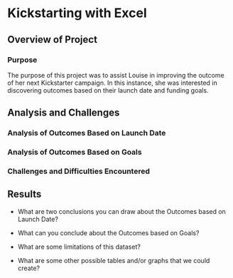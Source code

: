 # Kickstarting with Excel

## Overview of Project

### Purpose
The purpose of this project was to assist Louise in improving the outcome of her next Kickstarter campaign.  In this instance, she was interested in discovering outcomes based on their launch date and funding goals.  
## Analysis and Challenges

### Analysis of Outcomes Based on Launch Date

### Analysis of Outcomes Based on Goals

### Challenges and Difficulties Encountered

## Results

- What are two conclusions you can draw about the Outcomes based on Launch Date?

- What can you conclude about the Outcomes based on Goals?

- What are some limitations of this dataset?

- What are some other possible tables and/or graphs that we could create?
